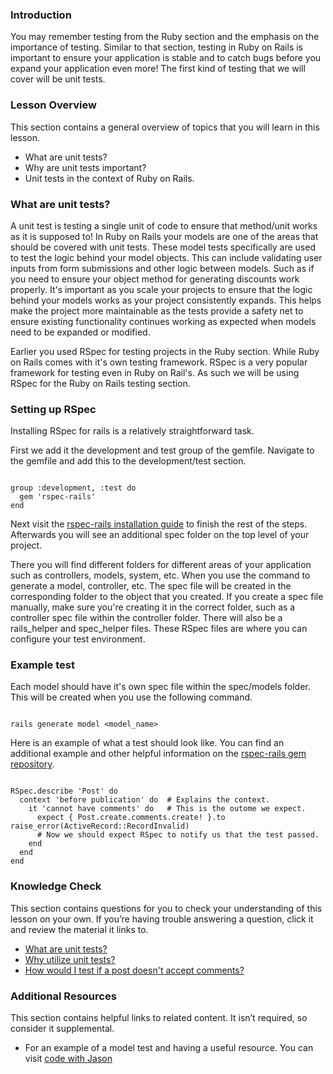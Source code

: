 ### Introduction

You may remember testing from the Ruby section and the emphasis on the importance of testing. Similar to that section, testing in Ruby on Rails is important to ensure your application is stable and to catch bugs before you expand your application even more! The first kind of testing that we will cover will be unit tests.

### Lesson Overview

This section contains a general overview of topics that you will learn in this lesson.

*   What are unit tests?
*   Why are unit tests important?
*   Unit tests in the context of Ruby on Rails.

### What are unit tests?

A unit test is testing a single unit of code to ensure that method/unit works as it is supposed to! In Ruby on Rails your models are one of the areas that should be covered with unit tests. These model tests specifically are used to test the logic behind your model objects. This can include validating user inputs from form submissions and other logic between models. Such as if you need to ensure your object method for generating discounts work properly. It's important as you scale your projects to ensure that the logic behind your models works as your project consistently expands. This helps make the project more maintainable as the tests provide a safety net to ensure existing functionality continues working as expected when models need to be expanded or modified. 

Earlier you used RSpec for testing projects in the Ruby section. While Ruby on Rails comes with it's own testing framework. RSpec is a very popular framework for testing even in Ruby on Rail's. As such we will be using RSpec for the Ruby on Rails testing section. 

### Setting up RSpec

Installing RSpec for rails is a relatively straightforward task.

First we add it the development and test group of the gemfile. Navigate to the gemfile and add this to the development/test section.

~~~

group :development, :test do
  gem 'rspec-rails'
end

~~~

Next visit the [rspec-rails installation guide](https://github.com/rspec/rspec-rails#installation) to finish the rest of the steps. Afterwards you will see an additional spec folder on the top level of your project.

There you will find different folders for different areas of your application such as controllers, models, system, etc. When you use the command to generate a model, controller, etc. The spec file will be created in the corresponding folder to the object that you created. If you create a spec file manually, make sure you're creating it in the correct folder, such as a controller spec file within the controller folder. There will also be a rails_helper and spec_helper files. These RSpec files are where you can configure your test environment.

### Example test

Each model should have it's own spec file within the spec/models folder. This will be created when you use the following command.

~~~

rails generate model <model_name>

~~~

Here is an example of what a test should look like. You can find an additional example and other helpful information on the [rspec-rails gem repository](https://github.com/rspec/rspec-rails/tree/6-0-maintenance#rspec-dsl-basics-or-how-do-i-write-a-spec).

~~~

RSpec.describe 'Post' do           
  context 'before publication' do  # Explains the context.
    it 'cannot have comments' do   # This is the outome we expect.
      expect { Post.create.comments.create! }.to raise_error(ActiveRecord::RecordInvalid)  
      # Now we should expect RSpec to notify us that the test passed.
    end
  end
end

~~~

### Knowledge Check

This section contains questions for you to check your understanding of this lesson on your own. If you’re having trouble answering a question, click it and review the material it links to.

*   <a class="knowledge-check-link" href="#what-are-unit-tests">What are unit tests?</a>
*   <a class="knowledge-check-link" href="#what-are-unit-tests">Why utilize unit tests?</a>
*   <a class="knowledge-check-link" href="#example-test">How would I test if a post doesn't accept comments?</a>

### Additional Resources

This section contains helpful links to related content. It isn’t required, so consider it supplemental.

- For an example of a model test and having a useful resource. You can visit [code with Jason](https://www.codewithjason.com/a-rails-model-test-hello-world/)
